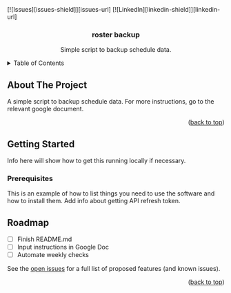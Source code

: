 <div id="top"></div>
<!-- PROJECT SHIELDS -->
<!--
*** I'm using markdown "reference style" links for readability.
*** Reference links are enclosed in brackets [ ] instead of parentheses ( ).
*** See the bottom of this document for the declaration of the reference variables
*** for contributors-url, forks-url, etc. This is an optional, concise syntax you may use.
*** https://www.markdownguide.org/basic-syntax/#reference-style-links
-->
[![Issues][issues-shield]][issues-url]
[![LinkedIn][linkedin-shield]][linkedin-url]

<div align="center">
<h3 align="center">roster backup</h3>

  <p align="center">
    Simple script to backup schedule data.
    <br />
  </p>
</div>

<!-- TABLE OF CONTENTS -->
<details>
  <summary>Table of Contents</summary>
  <ol>
    <li>
      <a href="#about">About</a>
    </li>
    <li>
      <a href="#getting-started">Getting Started</a>
      <ul>
        <li><a href="#prerequisites">Prerequisites</a></li>
      </ul>
    </li>
    <li><a href="#roadmap">Roadmap</a></li>
  </ol>
</details>

<!-- ABOUT THE PROJECT -->
## About The Project

A simple script to backup schedule data. For more instructions, go to the relevant google document.

<p align="right">(<a href="#top">back to top</a>)</p>

<!-- GETTING STARTED -->
## Getting Started

Info here will show how to get this running locally if necessary.

### Prerequisites

This is an example of how to list things you need to use the software and how to install them.
Add info about getting API refresh token.

<!-- ROADMAP -->
## Roadmap

- [ ] Finish README.md
- [ ] Input instructions in Google Doc
- [ ] Automate weekly checks

See the [open issues](https://github.com/adam-mandelson/eai-scheduling/issues) for a full list of proposed features (and known issues).

<p align="right">(<a href="#top">back to top</a>)</p>

<!-- MARKDOWN LINKS & IMAGES -->
<!-- https://www.markdownguide.org/basic-syntax/#reference-style-links -->
[issues-shield]: https://img.shields.io/github/issues/adam-mandelson/eai-scheduling.svg?style=for-the-badge
[issues-url]: https://github.com/adam-mandelson/eai-scheduling/issues
[linkedin-shield]: https://img.shields.io/badge/-LinkedIn-black.svg?style=for-the-badge&logo=linkedin&colorB=555
[linkedin-url]: https://linkedin.com/in/adam-mandelson
